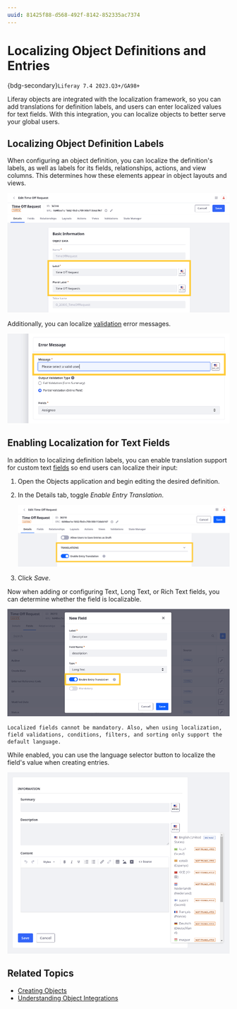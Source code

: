 ```yaml
---
uuid: 81425f88-d568-492f-8142-852335ac7374
---
```

# Localizing Object Definitions and Entries

{bdg-secondary}`Liferay 7.4 2023.Q3+/GA98+`

Liferay objects are integrated with the localization framework, so you can add translations for definition labels, and users can enter localized values for text fields. With this integration, you can localize objects to better serve your global users.

## Localizing Object Definition Labels

When configuring an object definition, you can localize the definition's labels, as well as labels for its fields, relationships, actions, and view columns. This determines how these elements appear in object layouts and views.

![Localize the Object definition's labels, as well as labels for its fields, relationships, actions, and view columns.](./localizing-object-definitions-and-entries/images/01.png)

Additionally, you can localize [validation](./validations/adding-custom-validations.md) error messages.

![Localize validation error messages.](./localizing-object-definitions-and-entries/images/02.png)

## Enabling Localization for Text Fields

In addition to localizing definition labels, you can enable translation support for custom text [fields](fields.md) so end users can localize their input:

1. Open the Objects application and begin editing the desired definition.

1. In the Details tab, toggle *Enable Entry Translation*.

   ![Enable entry translation.](./localizing-object-definitions-and-entries/images/03.png)

1. Click *Save*.

Now when adding or configuring Text, Long Text, or Rich Text fields, you can determine whether the field is localizable.

![Determine whether text fields are localizable.](./localizing-object-definitions-and-entries/images/04.png)

```{important}
Localized fields cannot be mandatory. Also, when using localization, field validations, conditions, filters, and sorting only support the default language.
```

While enabled, you can use the language selector button to localize the field's value when creating entries.

![Use the language selector button to localize text field values.](./localizing-object-definitions-and-entries/images/05.png)

## Related Topics

* [Creating Objects](./creating-objects.md)
* [Understanding Object Integrations](../understanding-object-integrations.md)
